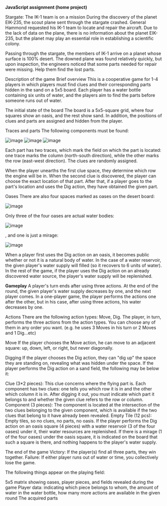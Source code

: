 **JavaScript assignment (home project)**

Stargate: The IK-1 team is on a mission
During the discovery of the planet EIK-235, the scout plane sent through the stargate crashed. General Hammond requested his IK-1 team to locate and repair the aircraft. Due to the lack of data on the plane, there is no information about the planet EIK-235, but the planet may play an essential role in establishing a scientific colony.

Passing through the stargate, the members of IK-1 arrive on a planet whose surface is 100% desert. The downed plane was found relatively quickly, but upon inspection, the engineers noticed that some parts needed for repair were missing. Help them find the lost parts.

Description of the game
Brief overview
This is a cooperative game for 1-4 players in which players must find clues and their corresponding parts hidden in the sand on a 5x5 board. Each player has a water bottle containing six units of water, and the players aim to find the parts before someone runs out of water.

The initial state of the board
The board is a 5x5-square grid, where four squares show an oasis, and the rest show sand. In addition, the positions of clues and parts are assigned and hidden from the player.

Traces and parts
The following components must be found:

![image](https://github.com/shepelenkomikhail/IK-1/assets/121188620/af0a4b76-2383-40ad-b6ba-ab593e3029f8)
![image](https://github.com/shepelenkomikhail/IK-1/assets/121188620/a0cadd9c-c44f-4529-8185-f8977768cd1c)
![image](https://github.com/shepelenkomikhail/IK-1/assets/121188620/d95a3286-27eb-48e3-9feb-82cb232e4439)

Each part has two traces, which mark the field on which the part is located: one trace marks the column (north-south direction), while the other marks the row (east-west direction). The clues are randomly assigned.

When the player unearths the first clue space, they determine which row the engine will be in. When the second clue is discovered, the player can choose the exact location of that part. After that, if a player goes to the part's location and uses the Dig action, they have obtained the given part.

Oases
There are also four spaces marked as oases on the desert board:

![image](https://github.com/shepelenkomikhail/IK-1/assets/121188620/4807c6a8-13be-4230-9e29-6224d74028a7)


Only three of the four oases are actual water bodies:

![image](https://github.com/shepelenkomikhail/IK-1/assets/121188620/583de913-216b-4e82-82a7-b16e9ab96f48)


, and one is just a mirage:

![image](https://github.com/shepelenkomikhail/IK-1/assets/121188620/a84ce47d-3aae-4902-bddf-a132c42ccb7e)


When a player first uses the Dig action on an oasis, it becomes public whether or not it is a natural body of water. In the case of a water reservoir, the given player's water supply will filled (so it recovers to 6 units of water). In the rest of the game, if the player uses the Dig action on an already discovered water source, the player's water supply will be replenished.

**Gameplay**
A player's turn ends after using three actions. At the end of the round, the given player's water supply decreases by one, and the next player comes. In a one-player game, the player performs the actions one after the other, but in his case, after using three actions, his water decreases by one.

Actions
There are the following action types: Move, Dig. The player, in turn, performs the three actions from the action types. You can choose any of them in any order you want. (e.g. he uses 3 Moves in his turn or 2 Moves and 1 Dig...etc)

Move
If the player chooses the Move action, he can move to an adjacent square: up, down, left, or right, but never diagonally.

Digging
If the player chooses the Dig action, they can "dig up" the space they are standing on, revealing what was hidden under the space. If the player performs the Dig action on a sand field, the following may be below it:

Clue (3*2 pieces): This clue concerns where the flying part is. Each component has two clues: one tells you which row it is in and the other which column it is in. After digging it out, you must indicate which part it belongs to and whether the given clue refers to the row or column.
Component (3 pieces): The component is located at the intersection of the two clues belonging to the given component, which is available if the two clues that belong to it have already been revealed.
Empty Tile (12 pcs): Empty tiles, so no clues, no parts, no oasis.
If the player performs the Dig action on an oasis square (4 pieces) with a water reservoir (3 of the four oases) under it, their water resources are replenished. If there is a mirage (1 of the four oases) under the oasis square, it is indicated on the board that such a square is there, and nothing happens to the player's water supply.


The end of the game
Victory: If the player(s) find all three parts, they win together.
Failure: If either player runs out of water or time, you collectively lose the game.

The following things appear on the playing field:

5x5 matrix showing oases, player pieces, and fields revealed during the game
Player data: indicating which piece belongs to whom, the amount of water in the water bottle, how many more actions are available in the given round
The acquired parts

